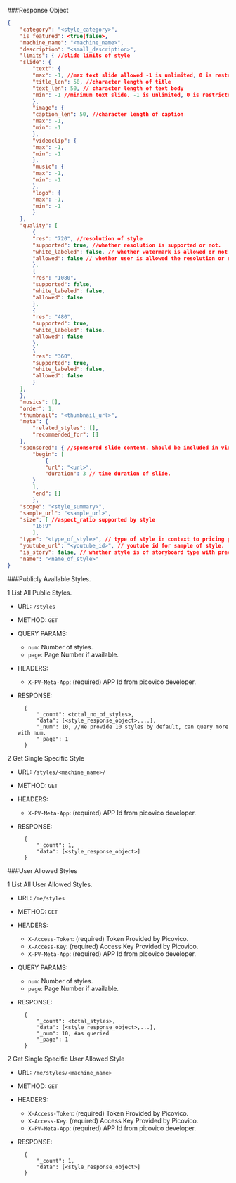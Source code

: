 ###Response Object

```json
{
    "category": "<style_category>",
    "is_featured": <true|false>,
    "machine_name": "<machine_name>",
    "description": "<small_description>",
    "limits": { //slide limits of style
    "slide": {
        "text": {
        "max": -1, //max text slide allowed -1 is unlimited, 0 is restricted.
        "title_len": 50, //character length of title
        "text_len": 50, // character length of text body
        "min": -1 //minimum text slide. -1 is unlimited, 0 is restricted.
        },
        "image": {
        "caption_len": 50, //character length of caption
        "max": -1,
        "min": -1
        },
        "videoclip": {
        "max": -1,
        "min": -1
        },
        "music": {
        "max": -1,
        "min": -1
        },
        "logo": {
        "max": -1,
        "min": -1
        }
    },
    "quality": [
        {
        "res": "720", //resolution of style 
        "supported": true, //whether resolution is supported or not.
        "white_labeled": false, // whether watermark is allowed or not for user.
        "allowed": false // whether user is allowed the resolution or not. [Always false for non logged in user]
        },
        {
        "res": "1080",
        "supported": false,
        "white_labeled": false,
        "allowed": false
        },
        {
        "res": "480",
        "supported": true,
        "white_labeled": false,
        "allowed": false
        },
        {
        "res": "360",
        "supported": true,
        "white_labeled": false,
        "allowed": false
        }
    ],
    },
    "musics": [],
    "order": 1,
    "thumbnail": "<thumbnail_url>",
    "meta": {
        "related_styles": [],
        "recommended_for": []
    },
    "sponsored": { //sponsored slide content. Should be included in video if included.
        "begin": [
            {
            "url": "<url>",
            "duration": 3 // time duration of slide.
        }
        ],
        "end": []
        },
    "scope": "<style_summary>",
    "sample_url": "<sample_url>",
    "size": [ //aspect_ratio supported by style
        "16:9"
        ],
    "type": "<type_of_style>", // type of style in context to pricing plan
    "youtube_url": "<youtube_id>", // youtube id for sample of style.
    "is_story": false, // whether style is of storyboard type with preconfigured slides.
    "name": "<name_of_style>"
}
```
###Publicly Available Styles.

1 List All Public Styles.

- URL: `/styles`
- METHOD: `GET`
- QUERY PARAMS:
    - `num`: Number of styles.
    - `page`: Page Number if available.
- HEADERS:
    - `X-PV-Meta-App`: (required) APP Id from picovico developer.
- RESPONSE: 
        
        {
            "_count": <total_no_of_styles>, 
            "data": [<style_response_object>,...],
            "_num": 10, //We provide 10 styles by default, can query more with num.
            "_page": 1
        }
    
2 Get Single Specific Style

- URL: `/styles/<machine_name>/`
- METHOD: `GET`
- HEADERS:
    - `X-PV-Meta-App`: (required) APP Id from picovico developer.
- RESPONSE:

        {
            "_count": 1,
            "data": [<style_response_object>] 
        }
            
###User Allowed Styles

1 List All User Allowed Styles.

- URL: `/me/styles`
- METHOD: `GET`
- HEADERS:
    - `X-Access-Token`: (required) Token Provided by Picovico.
    - `X-Access-Key`: (required) Access Key Provided by Picovico.
    - `X-PV-Meta-App`: (required) APP Id from picovico developer.
- QUERY PARAMS:
    - `num`: Number of styles.
    - `page`: Page Number if available.
- RESPONSE:
        
        {
            "_count": <total_styles>,
            "data": [<style_response_object>,...],
            "_num": 10, #as queried
            "_page": 1 
        } 

2 Get Single Specific User Allowed Style
    
- URL: `/me/styles/<machine_name>`
- METHOD: `GET`
- HEADERS:
    - `X-Access-Token`: (required) Token Provided by Picovico.
    - `X-Access-Key`: (required) Access Key Provided by Picovico.
    - `X-PV-Meta-App`: (required) APP Id from picovico developer.
- RESPONSE:

        {
            "_count": 1,
            "data": [<style_response_object>] 
        }
